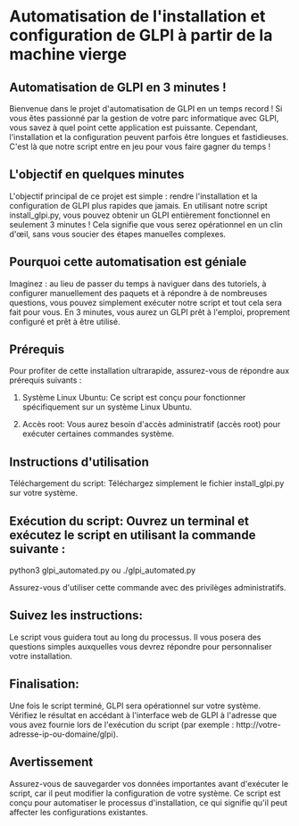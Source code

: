 # Automatisation de l'installation et configuration de GLPI à partir de la machine vierge

## Automatisation de GLPI en 3 minutes !
Bienvenue dans le projet d'automatisation de GLPI en un temps record ! Si vous êtes passionné par la gestion de votre parc informatique avec GLPI, vous savez à quel point cette application est puissante. Cependant, l'installation et la configuration peuvent parfois être longues et fastidieuses. C'est là que notre script entre en jeu pour vous faire gagner du temps !

## L'objectif en quelques minutes
L'objectif principal de ce projet est simple : rendre l'installation et la configuration de GLPI plus rapides que jamais. En utilisant notre script install_glpi.py, vous pouvez obtenir un GLPI entièrement fonctionnel en seulement 3 minutes ! Cela signifie que vous serez opérationnel en un clin d'œil, sans vous soucier des étapes manuelles complexes.

## Pourquoi cette automatisation est géniale
Imaginez : au lieu de passer du temps à naviguer dans des tutoriels, à configurer manuellement des paquets et à répondre à de nombreuses questions, vous pouvez simplement exécuter notre script et tout cela sera fait pour vous. En 3 minutes, vous aurez un GLPI prêt à l'emploi, proprement configuré et prêt à être utilisé.

## Prérequis
Pour profiter de cette installation ultrarapide, assurez-vous de répondre aux prérequis suivants :

1. Système Linux Ubuntu: Ce script est conçu pour fonctionner spécifiquement sur un système Linux Ubuntu.

2. Accès root: Vous aurez besoin d'accès administratif (accès root) pour exécuter certaines commandes système.

## Instructions d'utilisation
Téléchargement du script: Téléchargez simplement le fichier install_glpi.py sur votre système.

## Exécution du script: Ouvrez un terminal et exécutez le script en utilisant la commande suivante :
python3 glpi_automated.py ou ./glpi_automated.py

Assurez-vous d'utiliser cette commande avec des privilèges administratifs.

## Suivez les instructions:
Le script vous guidera tout au long du processus. Il vous posera des questions simples auxquelles vous devrez répondre pour personnaliser votre installation.

## Finalisation: 
Une fois le script terminé, GLPI sera opérationnel sur votre système. Vérifiez le résultat en accédant à l'interface web de GLPI à l'adresse que vous avez fournie lors de l'exécution du script (par exemple : http://votre-adresse-ip-ou-domaine/glpi).

## Avertissement
Assurez-vous de sauvegarder vos données importantes avant d'exécuter le script, car il peut modifier la configuration de votre système. Ce script est conçu pour automatiser le processus d'installation, ce qui signifie qu'il peut affecter les configurations existantes.







